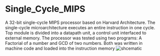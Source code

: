 # Single_Cycle_MIPS
A 32-bit single-cycle MIPS processor based on Harvard Architecture. The single-cycle microarchitecture executes an entire instruction in one cycle. Top module is divided into a datapath unit, a control unit interfaced to external memory. The processor was tested using two programs: A Factorial of a number and GCD of two numbers. Both was written in machine code and loaded into the instruction memory
![shcematic](https://drive.google.com/file/d/1Yo3xINEJR8Gw0M4hYoUQu3RQKFzx_knH/view?usp=sharing)

